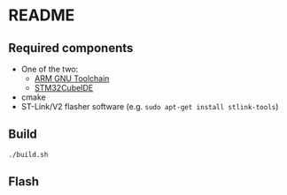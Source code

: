 # README

## Required components
- One of the two:
  - [ARM GNU Toolchain](https://developer.arm.com/downloads/-/arm-gnu-toolchain-downloads)
  - [STM32CubeIDE](https://www.st.com/en/development-tools/stm32cubeide.html)
- cmake
- ST-Link/V2 flasher software (e.g. `sudo apt-get install stlink-tools`)

## Build
`./build.sh`

## Flash
